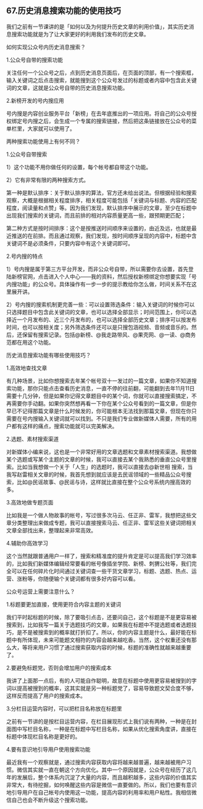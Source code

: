 ## 67.历史消息搜索功能的使用技巧
我们之前有一节课讲的是「如何以及为何提升历史文章的利用价值」，其实历史消息搜索功能就是为了让大家更好的利用我们发布的历史文章。


如何实现公众号内历史消息搜索？


1.公众号自带的搜索功能 


关注任何一个公众号之后，点到历史消息页面后，在页面的顶部，有一个搜索框，输入关键词之后点击搜索，就能搜到这个公众号发过的标题或者内容中包含此关键词的文章，这就是公众号自带的历史消息搜索功能。


2.新榜开发的号内搜应用


号内搜是内容创业服务平台「新榜」在去年底推出的一项应用。将自己的公众号授权绑定号内搜之后，会生成一个专属的搜索链接，然后把这条链接放在公众号的菜单栏里，大家就可以使用了。


两种搜索功能使用上有何不同？


1.公众号自带搜索 


1）这个功能不用你做任何的设置，每个帐号都自带这个功能。


2）它有非常有限的两种搜索方式。


第一种是默认排序：关于默认排序的算法，官方还未给出说法。但根据经验和搜索观察，大概是根据相关程度排序，相关程度可能包括「关键词与标题、内容的匹配程度，阅读量和点赞」等。因为我们发现，默认排序中展示的文章，至少在标题中出现我们搜索的关键词，而且前排的相对内容质量更高一些，跟预期更匹配；


第二种方式是按时间排序：这个是按推送时间顺序来设置的，由近及远，也就是最近推送的在前排。而且通过观察，我们发现，按时间顺序呈现的内容中，标题中含关键词不是必须条件，只要内容中有这个关键词即可。


2.号内搜的特点


1）号内搜是属于第三方平台开发，而非公众号自带，所以需要你去设置，首先登陆新榜官网，点击进入个人中心——我的资料，然后授权新榜绑定你想要实现「号内搜功能」的公众号。具体操作有一步一步的提示教给你怎么做，时间关系不在这里展开讲。


2）号内搜的搜索机制更完善一些：可以设置筛选条件：输入关键词的时候你可以只选择题目中包含此关键词的文章，也可以选择全部显示；时间范围上，你可以选择近一个月发布的、近三个月发布的，也可以选择全部历史文章；排序可以按发布时间，也可以按相关度；另外筛选条件还可以是只搜包涵视频、音频或音乐的。然后，还保留有搜索记录。包括@新榜、@我走路带风、@果壳网、@一读、@商务范都在用这个功能。


历史消息搜索功能有哪些使用技巧？


1.高效地查找文章


有几种场景，比如你想搜索去年某个帐号双十一发过的一篇文章，如果你不知道搜索功能，那你只能点击查看历史消息，一直不停的往前翻，可能翻到去年11月11日需要十几分钟，但是如果你记得文章题目中的某个词，你就可以直接搜索搞定，不再需要你手动翻。如果你突然想再看一下你在某个公众号看到的一篇文章，但是你早已不记得那篇文章是什么时候发的，你可能根本无法找到那篇文章，但现在你只需要在号内搜输入关键词就可以找到。不只是我们专业做新媒体人需要，所有的用户都有这样的痛点，搜索功能就可以完美解决。


2.选题、素材搜索渠道


对新媒体小编来说，这也是一个非常好用的文章选题和文章素材搜索渠道。我想做某个选题或写某个主题的文章的时候，我可以直接去某个我熟悉的垂直公众号里搜索。比如当我想做一个关于「人生」的选题时，我可以直接去@新世相 搜索，当我写赵雷相关文章的时候，我首先想到就应该是去民谣领域的一些精品公众号搜索，比如@民谣故事、@民谣与诗，这样就比直接在整个公众号系统内搜高效的多。


3.高效地做专题页面


比如我是一个做人物故事的帐号，写过很多次马云、任正非、雷军，我想把这些文章分类整理出来做成专题，我可以直接搜索马云、任正非、雷军这些关键词把相关文章全部找出来，整理起来非常高效。


4.辅助你高效学习 


这个当然就跟普通用户一样了，搜索和精准度的提升肯定是可以提高我们学习效率的，比如我们新媒体编辑经常要看的帐号像插坐学院、新榜、刺猬公社等，我们完全可以在任何碎片化时间通过关键词查一些干货文章学习，标题、选题、热点、运营、涨粉等，你随便输个关键词都有很多好内容可以看。


公众号运营上需要注意什么？


1.标题要更加直接，使用更符合内容主题的关键词


我们平时起标题的时候，除了要吸引点击，还要问自己，这个标题是不是更容易被搜索到，比如我写一篇关于选题技巧的文章，如果我在标题中不提选题或者选题技巧，是不是被搜索到的概率就打折扣了。所以，你的内容主题是什么，最好能在标题中有所体现，未来可能题文相符的内容会越来越吃香。当然，这个权重还没有那么大，等将来用户习惯了通过搜索获取内容的时候，标题的准确性就越来越重要了。


2.要避免标题党，否则会增加用户的搜索成本


我讲了上面那一点后，有的人可能自作聪明，故意在标题中使用更容易被搜到的字词以提高被搜到的概率，这其实就是另一种标题党了，容易导致题文契合度不够，这样反而提高了用户的搜索成本。


3.分栏目运营内容时，可以把栏目名称放在标题里


之前有一节讲的是按栏目运营内容，在栏目展现形式上我们说有两种，一种是在封面图中写栏目名称，一种是在标题中写栏目名称，如果从优化搜索角度讲，直接在标题中体现栏目名称是更好的。


4.要有意识地引导用户使用搜索功能


最近我有一个观察就是，通过搜索内容获取内容将越来越普遍，越来越被用户习惯。微信其实就一直在朝这个方向优化。其中一个原因就是，公众号在经历了这几年的发展后，整个体系内沉淀了大量的内容，而且越积越多，这些内容的价值其实非常大，有待挖掘，如何唤醒这些内容是微信一直要做的。所以，我们也要有意识地引导用户在自己帐号内使用这一功能，提高内容的利用率和用户粘性。我相信微信自己也会不断升级这个搜索功能。

